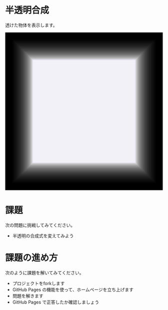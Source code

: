 # 半透明合成
透けた物体を表示します。

![結果画像](result.gif)

# 課題
次の問題に挑戦してみてください。

- 半透明の合成式を変えてみよう

# 課題の進め方
次のように課題を解いてみてください。

- プロジェクトをforkします
- GitHub Pages の機能を使って、ホームページを立ち上げます
- 問題を解きます
- GitHub Pages で正答したか確認しましょう

